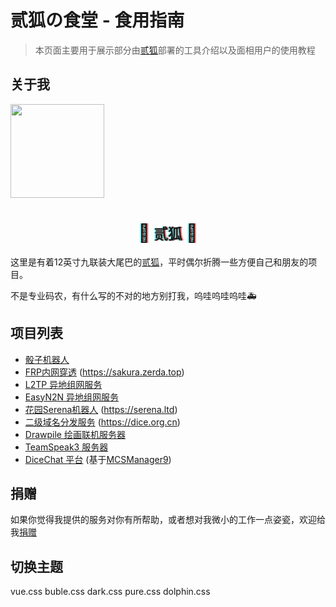 # 贰狐の食堂 - 食用指南

> 本页面主要用于展示部分由[贰狐](https://www.aobacore.com/)部署的工具介绍以及面相用户的使用教程
>

## 关于我
<div class="card"><a href="https://www.aobacore.com/"><img src="https://q1.qlogo.cn/g?b=qq&nk=1065033193&s=640" height="150" width="150" /></a>
</div>
<h1 style="text-shadow: -2px 0 rgba(0, 255, 255, .5), 2px 0 rgba(255, 0, 0, .5);animation: shake-it .5s reverse infinite cubic-bezier(0.68, -0.55, 0.27, 1.55); text-align:center;" class="blogname">
<span class="icon ca-icon">🦊</span>
<a style=" font-size:80%;font-weight: 600; text-decoration:none; " href="https://www.aobacore.com/">贰狐</a>
<span class="icon ca-icon">🦊</span>
</h1>

这里是有着12英寸九联装大尾巴的[贰狐](https://www.aobacore.com/)，平时偶尔折腾一些方便自己和朋友的项目。

不是专业码农，有什么写的不对的地方别打我，呜哇呜哇呜哇🚑

## 项目列表

- [骰子机器人](dice.md)
- [FRP内网穿透](FRP.md)   (https://sakura.zerda.top)
- [L2TP 异地组网服务](L2TP.md)
- [EasyN2N 异地组网服务](Easyn2n.md)
- [花园Serena机器人](Serena.md)  (https://serena.ltd)
- [二级域名分发服务](Domain.md)  (https://dice.org.cn)
- [Drawpile 绘画联机服务器](Drawpile.md)
- [TeamSpeak3 服务器](TeamSpeak3.md)
- [DiceChat 平台](DiceChat.md)  (基于[MCSManager9](https://github.com/MCSManager/MCSManager))

## 捐赠

如果你觉得我提供的服务对你有所帮助，或者想对我微小的工作一点姿瓷，欢迎给我[捐赠](https://sponsor.foxdice.cn)

## 切换主题

<div class="demo-theme-preview">
  <a data-theme="vue">vue.css</a>
  <a data-theme="buble">buble.css</a>
  <a data-theme="dark">dark.css</a>
  <a data-theme="pure">pure.css</a>
  <a data-theme="dolphin">dolphin.css</a>
</div>